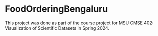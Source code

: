 # FoodOrderingBengaluru

This project was done as part of the course project for MSU CMSE 402: Visualization of Scientific Datasets in Spring 2024.